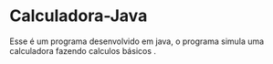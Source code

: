 # Calculadora-Java
Esse é um programa desenvolvido em java, o programa simula uma calculadora fazendo calculos básicos .

